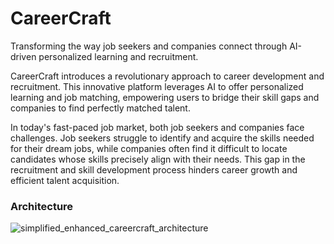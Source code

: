# CareerCraft
Transforming the way job seekers and companies connect through AI-driven personalized learning and recruitment.

CareerCraft introduces a revolutionary approach to career development and recruitment. This innovative platform leverages AI to offer personalized learning and job matching, empowering users to bridge their skill gaps and companies to find perfectly matched talent.

In today's fast-paced job market, both job seekers and companies face challenges. Job seekers struggle to identify and acquire the skills needed for their dream jobs, while companies often find it difficult to locate candidates whose skills precisely align with their needs. This gap in the recruitment and skill development process hinders career growth and efficient talent acquisition.

### Architecture

![simplified_enhanced_careercraft_architecture](https://github.com/user-attachments/assets/110f92cc-3c51-4ae6-947b-4290cc9186aa)

